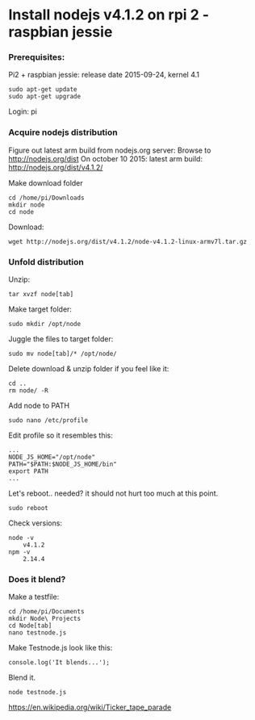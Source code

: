 
# Install nodejs v4.1.2 on rpi 2 - raspbian jessie #

### Prerequisites: ###

Pi2 + raspbian jessie: release date 2015-09-24, kernel 4.1

	sudo apt-get update
	sudo apt-get upgrade

Login: pi

 	
### Acquire nodejs distribution ###

Figure out latest arm build from nodejs.org server:
Browse to http://nodejs.org/dist
On october 10 2015: latest arm build: http://nodejs.org/dist/v4.1.2/

Make download folder

	cd /home/pi/Downloads
	mkdir node
	cd node

Download:

	wget http://nodejs.org/dist/v4.1.2/node-v4.1.2-linux-armv7l.tar.gz

### Unfold distribution ###

Unzip:

	tar xvzf node[tab]

Make target folder:

	sudo mkdir /opt/node

Juggle the files to target folder:

	sudo mv node[tab]/* /opt/node/

Delete download & unzip folder if you feel like it:

	cd ..
	rm node/ -R

Add node to PATH

	sudo nano /etc/profile

Edit profile so it resembles this:

    ...
	NODE_JS_HOME="/opt/node"
	PATH="$PATH:$NODE_JS_HOME/bin"
	export PATH
	...

Let's reboot.. needed? it should not hurt too much at this point.

	sudo reboot

Check versions:

	node -v
		v4.1.2
	npm -v
		2.14.4


### Does it blend? ###

Make a testfile:

	cd /home/pi/Documents
	mkdir Node\ Projects
	cd Node[tab]
	nano testnode.js

Make Testnode.js look like this:

	console.log('It blends...');

Blend it.

	node testnode.js

https://en.wikipedia.org/wiki/Ticker_tape_parade






 

 
